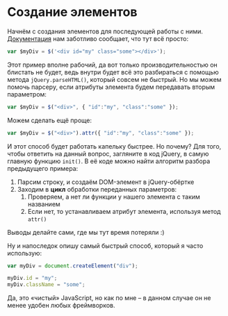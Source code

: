# Создание элементов

Начнём с создания элементов для последующей работы с ними. [Документация](https://api.jquery.com/jQuery/#jQuery2) нам заботливо сообщает, что тут всё просто:

```javascript
var $myDiv = $('<div id="my" class="some"></div>');
```

Этот пример вполне рабочий, да вот только производительностью он блистать не будет, ведь внутри будет всё это разбираться с помощью метода `jQuery.parseHTML()`, который совсем не быстрый. Но мы можем помочь парсеру, если атрибуты элемента будем передавать вторым параметром:

```javascript
var $myDiv = $("<div>", { "id":"my", "class":"some" });
```

Можем сделать ещё проще:

```javascript
var $myDiv = $("<div>").attr({ "id":"my", "class":"some" });
```

И этот способ будет работать капельку быстрее. Но почему? Для того, чтобы ответить на данный вопрос, загляните в код jQuery, в самую главную функцию `init()`. В её коде можно найти алгоритм разбора предыдущего примера:

1. Парсим строку, и создаём DOM-элемент в jQuery-обёртке
2. Заходим в **цикл** обработки переданных параметров:
   1. Проверяем, а нет ли функции у нашего элемента с таким названием
   2. Если нет, то устанавливаем атрибут элемента, используя метод `attr()`

Выводы делайте сами, гдe мы тут время потеряли :)

Ну и напоследок опишу самый быстрый способ, который я часто использую:

```javascript
var myDiv = document.createElement("div");

myDiv.id = "my";
myDiv.className = "some";
```

Да, это «чистый» JavaScript, но как по мне – в данном случае он не менее удобен любых фреймворков.
